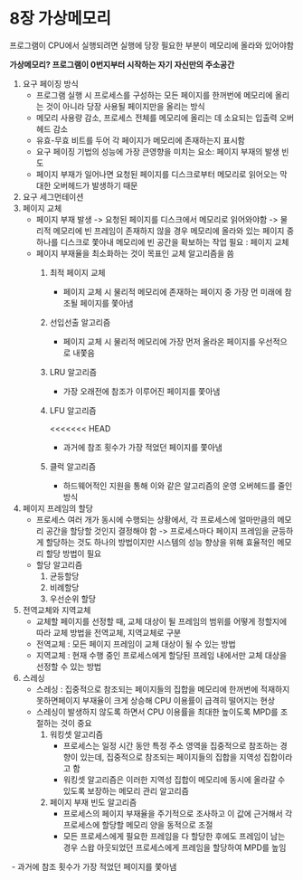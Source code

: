 # 8장 가상메모리

프로그램이 CPU에서 실행되려면 실행에 당장 필요한 부분이 메모리에 올라와 있어야함

**가상메모리? 프로그램이 0번지부터 시작하는 자기 자신만의 주소공간**

1. 요구 페이징 방식
   * 프로그램 실행 시 프로세스를 구성하는 모든 페이지를 한꺼번에 메모리에 올리는 것이 아니라 당장 사용될 페이지만을 올리는 방식
   * 메모리 사용량 감소, 프로세스 전체를 메모리에 올리는 데 소요되는 입출력 오버헤드 감소
   * 유효-무효 비트를 두어 각 페이지가 메모리에 존재하는지 표시함
   * 요구 페이징 기법의 성능에 가장 큰영향을 미치는 요소: 페이지 부재의 발생 빈도
   * 페이지 부재가 일어나면 요청된 페이지를 디스크로부터 메모리로 읽어오는 막대한 오버헤드가 발생하기 때문
2. 요구 세그먼테이션
3. 페이지 교체
   * 페이지 부재 발생 -&gt; 요청된 페이지를 디스크에서 메모리로 읽어와야함 -&gt; 물리적 메모리에 빈 프레임이 존재하지 않을 경우 메모리에 올라와 있는 페이지 중 하나를 디스크로 쫓아내 메모리에 빈 공간을 확보하는 작업 필요 : 페이지 교체
   * 페이지 부재율을 최소화하는 것이 목표인 교체 알고리즘을 씀
     1. 최적 페이지 교체
        * 페이지 교체 시 물리적 메모리에 존재하는 페이지 중 가장 먼 미래에 참조될 페이지를 쫓아냄
     2. 선입선출 알고리즘
        * 페이지 교체 시 물리적 메모리에 가장 먼저 올라온 페이지를 우선적으로 내쫓음
     3. LRU 알고리즘 
        * 가장 오래전에 참조가 이루어진 페이지를 쫓아냄
     4. LFU 알고리즘

        &lt;&lt;&lt;&lt;&lt;&lt;&lt; HEAD

        * 과거에 참조 횟수가 가장 적었던 페이지를 쫓아냄

     5. 클럭 알고리즘
        * 하드웨어적인 지원을 통해 이와 같은 알고리즘의 운영 오버헤드를 줄인 방식
4. 페이지 프레임의 할당
   * 프로세스 여러 개가 동시에 수행되는 상황에서, 각 프로세스에 얼마만큼의 메모리 공간을 할당할 것인지 결정해야 함 -&gt; 프로세스마다 페이지 프레임을 균등하게 할당하는 것도 하나의 방법이지만 시스템의 성능 향상을 위해 효율적인 메모리 할당 방법이 필요
   * 할당 알고리즘
     1. 균등할당
     2. 비례할당
     3. 우선순위 할당
5. 전역교체와 지역교체
   * 교체할 페이지를 선정할 때, 교체 대상이 될 프레임의 범위를 어떻게 정할지에 따라 교체 방법을 전역교체, 지역교체로 구분
   * 전역교체 : 모든 페이지 프레임이 교체 대상이 될 수 있는 방법
   * 지역교체 : 현재 수행 중인 프로세스에게 할당된 프레임 내에서만 교체 대상을 선정할 수 있는 방법
6. 스레싱
   * 스레싱 : 집중적으로 참조되는 페이지들의 집합을 메모리에 한꺼번에 적재하지 못하면페이지 부재율이 크게 상승해 CPU 이용률이 급격히 떨어지는 현상
   * 스레싱이 발생하지 않도록 하면서 CPU 이용률을 최대한 높이도록 MPD를 조절하는 것이 중요
     1. 워킹셋 알고리즘
        * 프로세스는 일정 시간 동안 특정 주소 영역을 집중적으로 참조하는 경향이 있는데, 집중적으로 참조되는 페이지들의 집합을 지역성 집합이라고 함
        * 워킹셋 알고리즘은 이러한 지역성 집합이 메모리에 동시에 올라갈 수 있도록 보장하는 메모리 관리 알고리즘
     2. 페이지 부재 빈도 알고리즘
        * 프로세스의 페이지 부재율을 주기적으로 조사하고 이 값에 근거해서 각 프로세스에 할당할 메모리 양을 동적으로 조절
        * 모든 프로세스에게 필요한 프레임을 다 할당한 후에도 프레임이 남는 경우 스왑 아웃되었던 프로세스에게 프레임을 할당하여 MPD를 높임

​ - 과거에 참조 횟수가 가장 적었던 페이지를 쫓아냄

